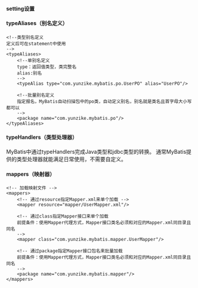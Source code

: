 

#### setting设置



#### typeAliases（别名定义）
```
<!--类型别名定义
定义后可在statement中使用
-->
<typeAliases>
    <!--单别名定义
    type：返回值类型，类完整名
    alias:别名
    -->
    <typeAlias type="com.yunzike.mybatis.po.UserPO" alias="UserPO"/>
    
    <!--批量别名定义
    指定报名，MyBatis自动扫描包中的po类，自动定义别名，别名就是类名且首字母大小写都可以
    -->
    <package name="com.yunzike.mybatis.po"/>
</typeAliases>
```
#### typeHandlers（类型处理器）
MyBatis中通过typeHandlers完成Java类型和jdbc类型的转换。
通常MyBatis提供的类型处理器就能满足日常使用，不需要自定义。
#### mappers（映射器）
```
<!-- 加载映射文件 -->
<mappers>
    <!-- 通过resource指定Mapper.xml来单个加载 -->
    <mapper resource="mapper/UserMapper.xml"/>
    
    <!-- 通过class指定Mapper接口来单个加载
    前提条件：使用Mapper代理方式，Mapper接口类名必须和对应的Mapper.xml同目录且同名
    -->
    <mapper class="com.yunzike.mybatis.mapper.UserMapper"/>
    
    <!-- 通过package指定Mapper接口包名来批量加载 
    前提条件：使用Mapper代理方式，Mapper接口类名必须和对应的Mapper.xml同目录且同名
    -->
    <package name="com.yunzike.mybatis.mapper"/>
</mappers>
```
